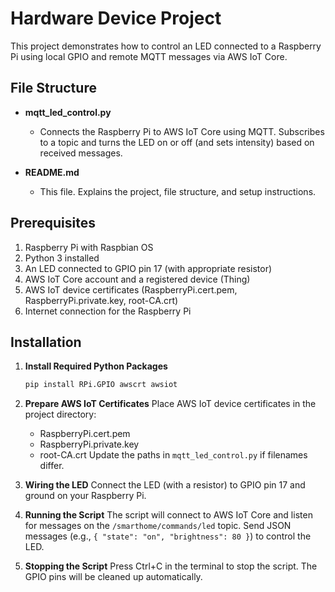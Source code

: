 # Hardware Device Project
This project demonstrates how to control an LED connected to a Raspberry Pi using local GPIO and remote MQTT messages via AWS IoT Core.

## File Structure
- **mqtt_led_control.py**
  - Connects the Raspberry Pi to AWS IoT Core using MQTT. Subscribes to a topic and turns the LED on or off (and sets intensity) based on received messages.

- **README.md**
  - This file. Explains the project, file structure, and setup instructions.

## Prerequisites
1. Raspberry Pi with Raspbian OS
2. Python 3 installed
3. An LED connected to GPIO pin 17 (with appropriate resistor)
4. AWS IoT Core account and a registered device (Thing)
5. AWS IoT device certificates (RaspberryPi.cert.pem, RaspberryPi.private.key, root-CA.crt)
6. Internet connection for the Raspberry Pi

## Installation
1. **Install Required Python Packages**
   ```sh
   pip install RPi.GPIO awscrt awsiot
   ```
2. **Prepare AWS IoT Certificates**
   Place AWS IoT device certificates in the project directory:
   - RaspberryPi.cert.pem
   - RaspberryPi.private.key
   - root-CA.crt
   Update the paths in `mqtt_led_control.py` if filenames differ.

3. **Wiring the LED**
   Connect the LED (with a resistor) to GPIO pin 17 and ground on your Raspberry Pi.

4. **Running the Script**
   The script will connect to AWS IoT Core and listen for messages on the `/smarthome/commands/led` topic.
   Send JSON messages (e.g., `{ "state": "on", "brightness": 80 }`) to control the LED.

5. **Stopping the Script**
   Press Ctrl+C in the terminal to stop the script. The GPIO pins will be cleaned up automatically.
